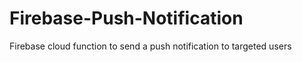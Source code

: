 # Firebase-Push-Notification
Firebase cloud function to send a push notification to targeted users  
